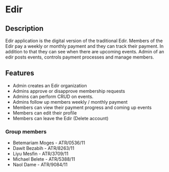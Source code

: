 # Edir

## Description

Edir application is the digital version of the traditional Edir. Members of the Edir pay a weekly or monthly payment and they can track their payment. In addition to that they can see when there are upcoming events. Admin of an edir posts events, controls payment processes and manage members.

## Features

- Admin creates an Edir organization
- Admins approve or disapprove membership requests
- Admins can perform CRUD on events.
- Admins follow up members weekly / monthly payment
- Members can view their payment progress and coming up events
- Members can edit their profile
- Members can leave the Edir (Delete account)

### Group members

- Betemariam Moges - ATR/0536/11
- Dawit Bezabih - ATR/8263/11
- Liyu Mesfin - ATR/3709/11
- Michael Belete - ATR/5388/11
- Naol Dame - ATR/9084/11
